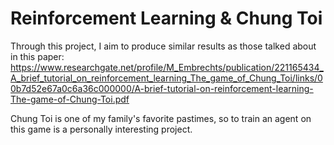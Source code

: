 # Reinforcement Learning & Chung Toi

Through this project, I aim to produce similar results as those talked about in this paper: https://www.researchgate.net/profile/M_Embrechts/publication/221165434_A_brief_tutorial_on_reinforcement_learning_The_game_of_Chung_Toi/links/00b7d52e67a0c6a36c000000/A-brief-tutorial-on-reinforcement-learning-The-game-of-Chung-Toi.pdf

Chung Toi is one of my family's favorite pastimes, so to train an agent on this game is a personally interesting project.
